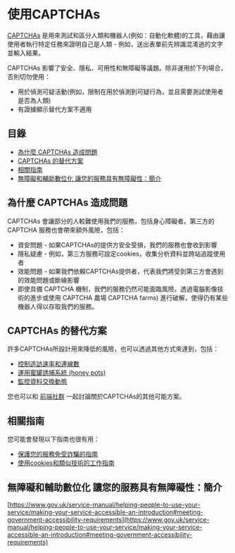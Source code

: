 # 使用CAPTCHAs

[CAPTCHAs](https://en.wikipedia.org/wiki/CAPTCHA) 是用來測試和區分人類和機器人(例如：自動化軟體)的工具，藉由讓使用者執行特定任務來證明自己是人類 - 例如，送出表單前先辨識混淆過的文字並輸入結果。

CAPTCHAs 影響了安全、隱私、可用性和無障礙等議題。除非運用於下列場合，否則切勿使用：

- 用於偵測可疑活動(例如，限制在用於偵測到可疑行為，並且需要測試使用者是否為人類)
- 有證據顯示替代方案不適用

## 目錄

  - [為什麼 CAPTCHAs 造成問題](#為什麼-CAPTCHAs-造成問題)
  - [CAPTCHAs 的替代方案](#CAPTCHAs-的替代方案)
  - [相關指南](#相關指南)
  - [無障礙和輔助數位化 讓您的服務具有無障礙性：簡介](#無障礙和輔助數位化-讓您的服務具有無障礙性簡介)

## 為什麼 CAPTCHAs 造成問題

CAPTCHAs 會讓部分的人較難使用我們的服務，包括身心障礙者。第三方的 CAPTCHA 服務也會帶來額外風險，包括：

- 資安問題 - 如果CAPTCHAs的提供方安全受損，我們的服務也會收到影響
- 隱私疑慮 - 例如，第三方服務可設定cookies，收集分析資料並跨站追蹤使用者
- 效能問題 - 如果我們依賴CAPTCHAs提供者，代表我們將受到第三方會遇到的效能問題或斷線影響
- 即使具備 CAPTCHA 機制，我們的服務仍然可能面臨風險。透過電腦影像技術的進步或使用 CAPTCHA 農場 CAPTCHA farms) 進行破解，使得仍有某些機器人得以存取我們的服務。

## CAPTCHAs 的替代方案

許多CAPTCHAs所設計用來降低的風險，也可以透過其他方式來達到，包括：

- [控制造訪速率和連線數](https://en.wikipedia.org/wiki/Rate_limiting)
- [運用蜜罐誘捕系統 (honey pots)](https://en.wikipedia.org/wiki/Honeypot_(computing))
- [監控資料交換動態](https://www.gov.uk/service-manual/technology/monitoring-the-status-of-your-service)

您也可以和 [前端社群](https://www.gov.uk/service-manual/communities/technology-community-frontend-development) 一起討論關於CAPTCHAs的其他可能方案。

## 相關指南

您可能會發現以下指南也很有用：

- [保護您的服務免受詐騙的指南](https://www.gov.uk/service-manual/technology/protecting-your-service-against-fraud)
- [使用cookies和類似技術的工作指南](https://www.gov.uk/service-manual/technology/working-with-cookies-and-similar-technologies)

## 無障礙和輔助數位化 讓您的服務具有無障礙性：簡介

[https://www.gov.uk/service-manual/helping-people-to-use-your-service/making-your-service-accessible-an-introduction#meeting-government-accessibility-requirements](https://www.gov.uk/service-manual/helping-people-to-use-your-service/making-your-service-accessible-an-introduction#meeting-government-accessibility-requirements)
